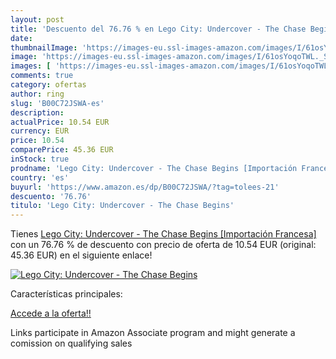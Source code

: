 ```yaml
---
layout: post
title: 'Descuento del 76.76 % en Lego City: Undercover - The Chase Begins'
date: 
thumbnailImage: 'https://images-eu.ssl-images-amazon.com/images/I/61osYoqoTWL._SL200_.jpg'
image: 'https://images-eu.ssl-images-amazon.com/images/I/61osYoqoTWL._SL200_.jpg'
images: [ 'https://images-eu.ssl-images-amazon.com/images/I/61osYoqoTWL._SL200_.jpg' ]
comments: true
category: ofertas
author: ring
slug: 'B00C72JSWA-es'
description:
actualPrice: 10.54 EUR
currency: EUR
price: 10.54
comparePrice: 45.36 EUR
inStock: true
prodname: 'Lego City: Undercover - The Chase Begins [Importación Francesa]'
country: 'es'
buyurl: 'https://www.amazon.es/dp/B00C72JSWA/?tag=tolees-21'
descuento: '76.76'
titulo: 'Lego City: Undercover - The Chase Begins'
---
```


Tienes [Lego City: Undercover - The Chase Begins [Importación Francesa]](https://www.amazon.es/dp/B00C72JSWA/?tag=tolees-21) con un 76.76 % de descuento con precio de oferta de 10.54 EUR (original: 45.36 EUR) en el siguiente enlace!

[![Lego City: Undercover - The Chase Begins](https://images-eu.ssl-images-amazon.com/images/I/61osYoqoTWL._SL200_.jpg)](https://www.amazon.es/dp/B00C72JSWA/?tag=tolees-21)

Características principales:


[Accede a la oferta!!](https://www.amazon.es/dp/B00C72JSWA/?tag=tolees-21)

Links participate in Amazon Associate program and might generate a comission on qualifying sales


